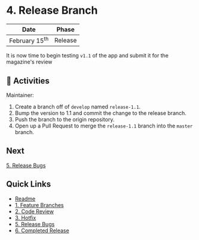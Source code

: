 # 4. Release Branch

| Date | Phase |
| --- | --- |
|  February 15<sup>th</sup> | Release |

It is now time to begin testing `v1.1` of the app and submit it for the magazine's review

## :running: Activities

Maintainer:

1. Create a branch off of `develop` named `release-1.1`.
2. Bump the version to 1.1 and commit the change to the release branch.
3. Push the branch to the origin repository.
4. Open up a Pull Request to merge the `release-1.1` branch into the `master` branch.

## Next

[5. Release Bugs](5-release-bugs.md)

## Quick Links

- [Readme](../readme.md)
- [1. Feature Branches](1-feature-branches.md)
- [2. Code Review](2-code-review.md)
- [3. Hotfix](3-hotfix.md)
- [5. Release Bugs](5-release-bugs.md)
- [6. Completed Release](6-completed-release.md)
